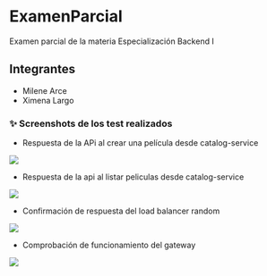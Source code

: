 # ExamenParcial
Examen parcial de la materia Especialización Backend I


## Integrantes
- Milene Arce
- Ximena Largo

### ✨ Screenshots de los test realizados

- Respuesta de la APi al crear una película desde catalog-service
<img src="https://raw.githubusercontent.com/XimenaLargo96/XimenaLargo96/main/publicImages/Creacion-pelicula.PNG" />

- Respuesta de la api al listar peliculas desde catalog-service
<img src="https://raw.githubusercontent.com/XimenaLargo96/XimenaLargo96/main/publicImages/listar-peliculas.PNG" />

- Confirmación de respuesta del load balancer random
<img src="https://raw.githubusercontent.com/XimenaLargo96/XimenaLargo96/main/publicImages/loadbalancer.PNG" />

- Comprobación de funcionamiento del gateway
<img src="https://raw.githubusercontent.com/XimenaLargo96/XimenaLargo96/main/publicImages/gateway.PNG" />
